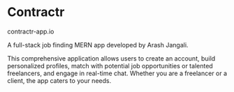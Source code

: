 # Contractr

contractr-app.io


A full-stack job finding MERN app developed by Arash Jangali.

This comprehensive application allows users to create an account, build personalized profiles, match with potential job opportunities or talented freelancers, and engage in real-time chat.
Whether you are a freelancer or a client, the app caters to your needs.
